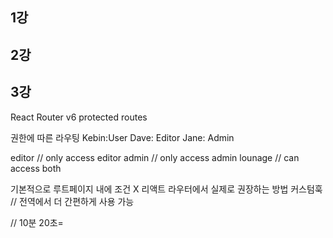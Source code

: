 ## 1강

## 2강

## 3강

React Router v6 protected routes

권한에 따른 라우팅
Kebin:User
Dave: Editor
Jane: Admin

editor // only access editor
admin // only access admin
lounage // can access both

기본적으로 루트페이지 내에 조건 X
리액트 라우터에서 실제로 권장하는 방법
커스텀훅 // 전역에서 더 간편하게 사용 가능

// 10분 20초=
